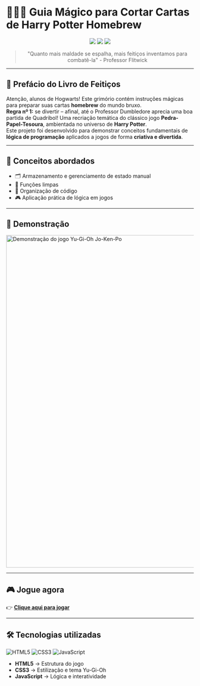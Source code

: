 # 🧙‍♂️✨ Guia Mágico para Cortar Cartas de Harry Potter Homebrew

<div align="center">
<img src="https://img.shields.io/badge/Hogwarts-Magic%20School-red?style=for-the-badge&logo=book&logoColor=white" />
<img src="https://img.shields.io/badge/Harry%20Potter-Wizarding%20World-blue?style=for-the-badge&logo=magic&logoColor=white" />
<img src="https://img.shields.io/badge/Homebrew-Fan%20Made-gold?style=for-the-badge&logo=game&logoColor=black" />

> "Quanto mais maldade se espalha, mais feitiços inventamos para combatê-la" - Professor Flitwick
</div>

---
## 📜 Prefácio do Livro de Feitiços
Atenção, alunos de Hogwarts! Este grimório contém instruções mágicas para preparar suas cartas **homebrew** do mundo bruxo.  
**Regra nº 1:** se divertir – afinal, até o Professor Dumbledore aprecia uma boa partida de Quadribol!
Uma recriação temática do clássico jogo **Pedra-Papel-Tesoura**, ambientada no universo de **Harry Potter**.  
Este projeto foi desenvolvido para demonstrar conceitos fundamentais de **lógica de programação** aplicados a jogos de forma **criativa e divertida**.  

---

## 🚀 Conceitos abordados  

- 🗂️ Armazenamento e gerenciamento de estado manual  
- 🧹 Funções limpas  
- 📐 Organização de código  
- 🎮 Aplicação prática de lógica em jogos  

---

## 👀 Demonstração  

<img width="1912" height="892" alt="Demonstração do jogo Yu-Gi-Oh Jo-Ken-Po" src="https://github.com/user-attachments/assets/f27b976d-38f0-4200-94ec-40ebc013ad93" />

---

## 🎮 Jogue agora  

👉 [**Clique aqui para jogar**](https://catarinaguima.github.io/Dio-js-yugioh-assets/)  

---

## 🛠️ Tecnologias utilizadas  

![HTML5](https://img.shields.io/badge/HTML5-E34F26?style=for-the-badge&logo=html5&logoColor=fff)
![CSS3](https://img.shields.io/badge/CSS3-1572B6?style=for-the-badge&logo=css3&logoColor=fff)
![JavaScript](https://img.shields.io/badge/JavaScript-F7DF1E?style=for-the-badge&logo=javascript&logoColor=000)

- **HTML5** → Estrutura do jogo  
- **CSS3** → Estilização e tema Yu-Gi-Oh  
- **JavaScript** → Lógica e interatividade
